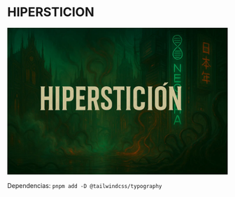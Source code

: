 # HIPERSTICION

![Portada](/public/portada.webp)

Dependencias:
 `pnpm add -D @tailwindcss/typography`